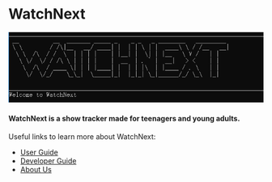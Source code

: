 # WatchNext


<img src = "images/quickstart.PNG" width = "600">

#### **WatchNext** is a show tracker made for teenagers and young adults.


Useful links to learn more about WatchNext:
* [User Guide](UserGuide.md)
* [Developer Guide](DeveloperGuide.md)
* [About Us](AboutUs.md)
